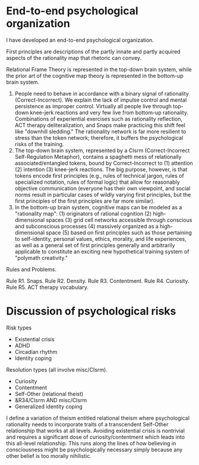 # End-to-end psychological organization

I have developed an end-to-end psychological organization.

First principles are descriptions of the partly innate and partly acquired aspects of the rationality map that rhetoric can convey.

Relational Frame Theory is represented in the top-down brain system, while the prior art of the cognitive map theory is represented in the bottom-up brain system.

1. People need to behave in accordance with a binary signal of rationality (Correct-Incorrect). We explain the lack of impulse control and mental persistence as improper control. Virtually all people live through top-down knee-jerk reactions and very few live from bottom-up rationality. Combinations of experiential exercises such as rationality reflection, ACT therapy deliteralization, and Snaps make practicing this shift feel like "downhill sledding." The rationality network is far more resilient to stress than the token network; therefore, it buffers the psychological risks of the training.
2. The top-down brain system, represented by a CIsrm (Correct-Incorrect Self-Regulation Metaphor), contains a spaghetti mess of relationally associated/entangled tokens, bound by Correct-Incorrect to (1) attention (2) intention (3) knee-jerk reactions. The big purpose, however, is that tokens encode first principles (e.g., rules of technical jargon, rules of specialized notation, rules of formal logic) that allow for reasonably objective communication (everyone has their own viewpoint, and social norms result in particular cases of wildly varying first principles, but the first principles of the first principles are far more similar).
3. In the bottom-up brain system, cognitive maps can be modeled as a "rationality map": (1) originators of rational cognition (2) high-dimensional spaces (3) grid cell networks accessible through conscious and subconscious processes (4) massively organized as a high-dimensional space (5) based on first principles such as those pertaining to self-identity, personal values, ethics, morality, and life experiences, as well as a general set of first principles generally and arbitrarily applicable to constitute an exciting new hypothetical training system of "polymath creativity."

Rules and Problems.

Rule R1. Snaps.
Rule R2. Density.
Rule R3. Contentment.
Rule R4. Curiosity.
Rule R5. ACT therapy vocabulary.

# Discussion of psychological risks

Risk types

- Existential crisis
- ADHD
- Circadian rhythm
- Identity coping

Resolution types (all involve misc/CIsrm).

- Curiosity
- Contentment
- Self-Other (relational theist)
- &R34/CIsrm AND misc/CIsrm
- Generalized identity coping

I define a variation of theism entitled relational theism where psychological rationality needs to incorporate traits of a transcendent Self-Other relationship that works at all levels. Avoiding existential crisis is nontrivial and requires a significant dose of curiosity/contentment which leads into this all-level relationship. This runs along the lines of how believing in consciousness might be psychologically necessary simply because any other belief is too morally nihilistic.
